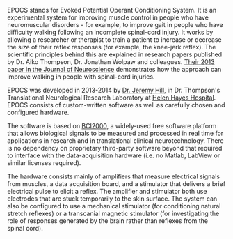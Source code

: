 EPOCS stands for Evoked Potential Operant Conditioning System.  It is an experimental system for improving muscle control in people who have neuromuscular disorders - for example, to improve gait in people who have difficulty walking following an incomplete spinal-cord injury. It works by allowing a researcher or therapist to train a patient to increase or decrease the size of their reflex responses (for example, the knee-jerk reflex). The scientific principles behind this are explained in research papers published by Dr. Aiko Thompson, Dr. Jonathan Wolpaw and colleagues. [Their 2013 paper in the Journal of Neuroscience](http://jneurosci.org/content/33/6/2365) demonstrates how the approach can improve walking in people with spinal-cord injuries.

EPOCS was developed in 2013-2014 by [Dr. Jeremy Hill](http://schalklab.org/jhill), in Dr. Thompson's Translational Neurological Research Laboratory at [Helen Hayes Hospital](http://www.helenhayeshospital.org/). EPOCS consists of custom-written software as well as carefully chosen and configured hardware.

The software is based on [BCI2000](http://bci2000.org), a widely-used free software platform that allows biological signals to be measured and processed in real time for applications in research and in translational clinical neurotechnology. There is no dependency on proprietary third-party software beyond that required to interface with the data-acquisition hardware (i.e. no Matlab, LabView or similar licenses required).

The hardware consists mainly of amplifiers that measure electrical signals from muscles, a data acquisition board, and a stimulator that delivers a brief electrical pulse to elicit a reflex. The amplifier and stimulator both use electrodes that are stuck temporarily to the skin surface.  The system can also be configured to use a mechanical stimulator (for conditioning natural stretch reflexes) or a transcanial magnetic stimulator (for investigating the role of responses generated by the brain rather than reflexes from the spinal cord).